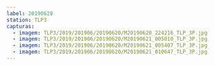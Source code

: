 ```yaml
---
label: 20190620
station: TLP3
capturas:
  - imagem: TLP3/2019/201906/20190620/M20190620_224216_TLP_3P.jpg
  - imagem: TLP3/2019/201906/20190620/M20190621_005010_TLP_3P.jpg
  - imagem: TLP3/2019/201906/20190620/M20190621_005407_TLP_3P.jpg
  - imagem: TLP3/2019/201906/20190620/M20190621_010647_TLP_3P.jpg
---
```

